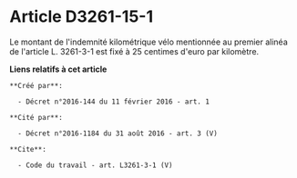 # Article D3261-15-1

Le montant de l'indemnité kilométrique vélo mentionnée au premier alinéa de l'article L. 3261-3-1 est fixé à 25 centimes
d'euro par kilomètre.

**Liens relatifs à cet article**

	**Créé par**:

	  - Décret n°2016-144 du 11 février 2016 - art. 1

	**Cité par**:

	  - Décret n°2016-1184 du 31 août 2016 - art. 3 (V)

	**Cite**:

	  - Code du travail - art. L3261-3-1 (V)
